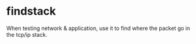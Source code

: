 # findstack
When testing network &amp; application, use it to find where the packet go in the tcp/ip stack.
